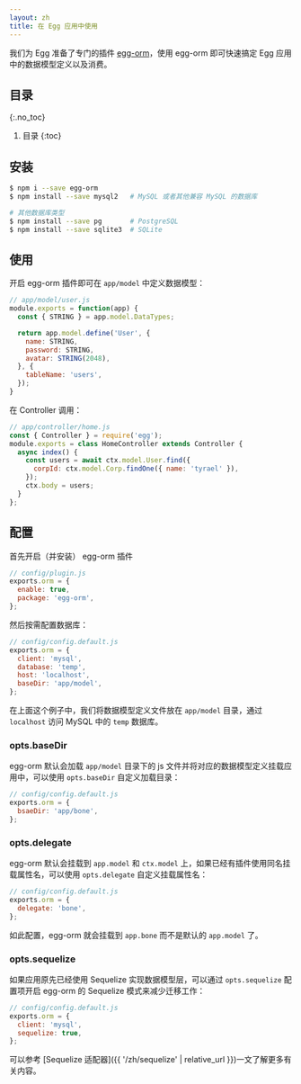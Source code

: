 ```yaml
---
layout: zh
title: 在 Egg 应用中使用
---
```


我们为 Egg 准备了专门的插件 [egg-orm](https://github.com/eggjs/egg-orm)，使用 egg-orm 即可快速搞定 Egg 应用中的数据模型定义以及消费。

## 目录
{:.no_toc}

1. 目录
{:toc}

## 安装

```bash
$ npm i --save egg-orm
$ npm install --save mysql2   # MySQL 或者其他兼容 MySQL 的数据库

# 其他数据库类型
$ npm install --save pg       # PostgreSQL
$ npm install --save sqlite3  # SQLite
```

## 使用

开启 egg-orm 插件即可在 `app/model` 中定义数据模型：

```js
// app/model/user.js
module.exports = function(app) {
  const { STRING } = app.model.DataTypes;

  return app.model.define('User', {
    name: STRING,
    password: STRING,
    avatar: STRING(2048),
  }, {
    tableName: 'users',
  });
}
```

在 Controller 调用：

```js
// app/controller/home.js
const { Controller } = require('egg');
module.exports = class HomeController extends Controller {
  async index() {
    const users = await ctx.model.User.find({
      corpId: ctx.model.Corp.findOne({ name: 'tyrael' }),
    });
    ctx.body = users;
  }
};
```

## 配置

首先开启（并安装） egg-orm 插件

```js
// config/plugin.js
exports.orm = {
  enable: true,
  package: 'egg-orm',
};
```

然后按需配置数据库：

```js
// config/config.default.js
exports.orm = {
  client: 'mysql',
  database: 'temp',
  host: 'localhost',
  baseDir: 'app/model',
};
```

在上面这个例子中，我们将数据模型定义文件放在 `app/model` 目录，通过 `localhost` 访问 MySQL 中的 `temp` 数据库。

### opts.baseDir

egg-orm 默认会加载 `app/model` 目录下的 js 文件并将对应的数据模型定义挂载应用中，可以使用 `opts.baseDir` 自定义加载目录：

```js
// config/config.default.js
exports.orm = {
  bsaeDir: 'app/bone',
};
```

### opts.delegate

egg-orm 默认会挂载到 `app.model` 和 `ctx.model` 上，如果已经有插件使用同名挂载属性名，可以使用 `opts.delegate` 自定义挂载属性名：

```js
// config/config.default.js
exports.orm = {
  delegate: 'bone',
};
```

如此配置，egg-orm 就会挂载到 `app.bone` 而不是默认的 `app.model` 了。

### opts.sequelize

如果应用原先已经使用 Sequelize 实现数据模型层，可以通过 `opts.sequelize` 配置项开启 egg-orm 的 Sequelize 模式来减少迁移工作：

```js
// config/config.default.js
exports.orm = {
  client: 'mysql',
  sequelize: true,
};
```

可以参考 [Sequelize 适配器]({{ '/zh/sequelize' | relative_url }})一文了解更多有关内容。
